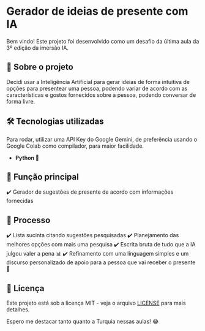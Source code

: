 # Gerador de ideias de presente com IA

Bem vindo! Este projeto foi desenvolvido como um desafio da última aula da 3º edição da imersão IA.

## 🚀 Sobre o projeto
Decidi usar a Inteligência Artificial para gerar ideias de forma intuitiva de opções para presentear uma pessoa, podendo variar de acordo com as características e gostos fornecidos sobre a pessoa, podendo conversar de forma livre.

## 🛠 Tecnologias utilizadas
Para rodar, utilizar uma API Key do Google Gemini, de preferência usando o Google Colab como compilador, para maior facilidade.
- **Python 🐍**

## 📌 Função principal
✔️ Gerador de sugestões de presente de acordo com informações fornecidas

## 📌 Processo
✔️ Lista sucinta citando sugestões pesquisadas
✔️ Planejamento das melhores opções com mais uma pesquisa
✔️ Escrita bruta de tudo que a IA julgou valer a pena 📊
✔️ Refinamento com uma linguagem simples e um discurso personalizado de apoio para a pessoa que vai receber o presente 👥

## 📜 Licença
Este projeto está sob a licença MIT - veja o arquivo [LICENSE](LICENSE) para mais detalhes.

Espero me destacar tanto quanto a Turquia nessas aulas! 😂

